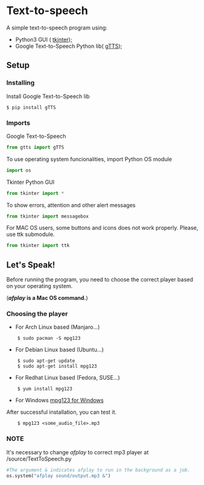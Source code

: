 # Text-to-speech
A simple text-to-speech program using:
 * Python3 GUI ( [tkinter](https://docs.python.org/3/library/tkinter.html));
 * Google Text-to-Speech Python lib( [gTTS](https://gtts.readthedocs.io/en/latest/index.html));

## Setup

### Installing
Install Google Text-to-Speech lib
```shell
$ pip install gTTS
```
### Imports
Google Text-to-Speech
```python
from gtts import gTTS
```

To use operating system funcionalities, import Python OS module
```python
import os
```

Tkinter Python GUI
```python
from tkinter import *
```
To show errors, attention and other alert messages
```python
from tkinter import messagebox
```
For MAC OS users, some buttons and icons does not work properly. 
Please, use ttk submodule.
```python
from tkinter import ttk
 ```

## Let's Speak!
Before running the program, you need to choose the correct player based on your operating system.  

(**_afplay_ is a Mac OS command.**)

### Choosing the player

* For Arch Linux based (Manjaro...)
```shell
    $ sudo pacman -S mpg123
```

* For Debian Linux based (Ubuntu...)
```shell
    $ sudo apt-get update
    $ sudo apt-get install mpg123
```

* For Redhat Linux based (Fedora, SUSE...)
```shell
    $ yum install mpg123
```

* For Windows 
[mpg123 for Windows](https://mpg123.org/download.shtml)

After successful installation, you can test it.
```shell
    $ mpg123 <some_audio_file>.mp3
```
### NOTE 
It's necessary to change _afplay_ to correct mp3 player at /source/TextToSpeech.py
```Python
#The argument & indicates afplay to run in the background as a job.
os.system("afplay sound/output.mp3 &")
```